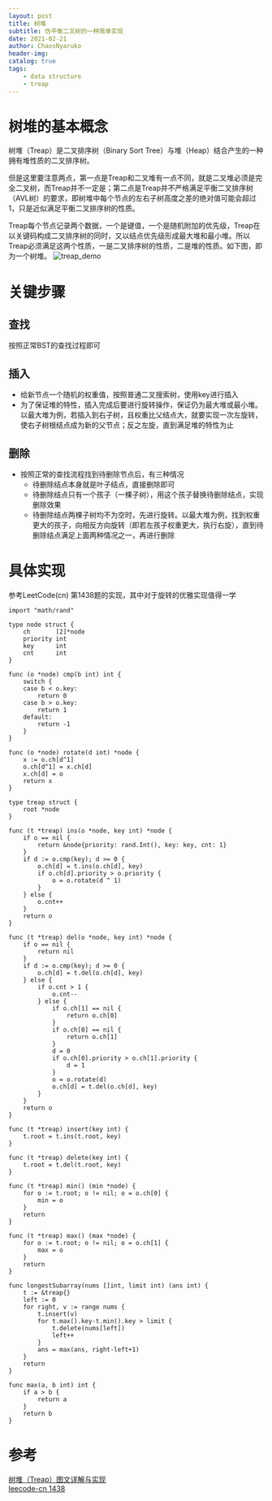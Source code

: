 ```yaml
---
layout: post
title: 树堆 
subtitle: 伪平衡二叉树的一种简单实现 
date: 2021-02-21
author: ChaosNyaruko
header-img: 
catalog: true
tags:
    - data structure
    - treap
---
```

# 树堆的基本概念
树堆（Treap）是二叉排序树（Binary Sort Tree）与堆（Heap）结合产生的一种拥有堆性质的二叉排序树。

但是这里要注意两点，第一点是Treap和二叉堆有一点不同，就是二叉堆必须是完全二叉树，而Treap并不一定是；第二点是Treap并不严格满足平衡二叉排序树（AVL树）的要求，即树堆中每个节点的左右子树高度之差的绝对值可能会超过1，只是近似满足平衡二叉排序树的性质。

Treap每个节点记录两个数据，一个是键值，一个是随机附加的优先级，Treap在以关键码构成二叉排序树的同时，又以结点优先级形成最大堆和最小堆。所以Treap必须满足这两个性质，一是二叉排序树的性质，二是堆的性质。如下图，即为一个树堆。
![treap_demo](https://github.com/ChaosNyaruko/chaosnyaruko.github.io/raw/master/img/treap_demo.jpg)

# 关键步骤
## 查找
按照正常BST的查找过程即可
## 插入
- 给新节点一个随机的权重值，按照普通二叉搜索树，使用key进行插入
- 为了保证堆的特性，插入完成后要进行旋转操作，保证仍为最大堆或最小堆。以最大堆为例，若插入到右子树，且权重比父结点大，就要实现一次左旋转，使右子树根结点成为新的父节点；反之左旋，直到满足堆的特性为止
## 删除
- 按照正常的查找流程找到待删除节点后，有三种情况
    - 待删除结点本身就是叶子结点，直接删除即可
    - 待删除结点只有一个孩子（一棵子树），用这个孩子替换待删除结点，实现删除效果
    - 待删除结点两棵子树均不为空时，先进行旋转。以最大堆为例，找到权重更大的孩子，向相反方向旋转（即若左孩子权重更大，执行右旋），直到待删除结点满足上面两种情况之一，再进行删除
# 具体实现
参考LeetCode(cn) 第1438题的实现，其中对于旋转的优雅实现值得一学
``` Golang
import "math/rand"

type node struct {
    ch       [2]*node
    priority int
    key      int
    cnt      int
}

func (o *node) cmp(b int) int {
    switch {
    case b < o.key:
        return 0
    case b > o.key:
        return 1
    default:
        return -1
    }
}

func (o *node) rotate(d int) *node {
    x := o.ch[d^1]
    o.ch[d^1] = x.ch[d]
    x.ch[d] = o
    return x
}

type treap struct {
    root *node
}

func (t *treap) ins(o *node, key int) *node {
    if o == nil {
        return &node{priority: rand.Int(), key: key, cnt: 1}
    }
    if d := o.cmp(key); d >= 0 {
        o.ch[d] = t.ins(o.ch[d], key)
        if o.ch[d].priority > o.priority {
            o = o.rotate(d ^ 1)
        }
    } else {
        o.cnt++
    }
    return o
}

func (t *treap) del(o *node, key int) *node {
    if o == nil {
        return nil
    }
    if d := o.cmp(key); d >= 0 {
        o.ch[d] = t.del(o.ch[d], key)
    } else {
        if o.cnt > 1 {
            o.cnt--
        } else {
            if o.ch[1] == nil {
                return o.ch[0]
            }
            if o.ch[0] == nil {
                return o.ch[1]
            }
            d = 0
            if o.ch[0].priority > o.ch[1].priority {
                d = 1
            }
            o = o.rotate(d)
            o.ch[d] = t.del(o.ch[d], key)
        }
    }
    return o
}

func (t *treap) insert(key int) {
    t.root = t.ins(t.root, key)
}

func (t *treap) delete(key int) {
    t.root = t.del(t.root, key)
}

func (t *treap) min() (min *node) {
    for o := t.root; o != nil; o = o.ch[0] {
        min = o
    }
    return
}

func (t *treap) max() (max *node) {
    for o := t.root; o != nil; o = o.ch[1] {
        max = o
    }
    return
}

func longestSubarray(nums []int, limit int) (ans int) {
    t := &treap{}
    left := 0
    for right, v := range nums {
        t.insert(v)
        for t.max().key-t.min().key > limit {
            t.delete(nums[left])
            left++
        }
        ans = max(ans, right-left+1)
    }
    return
}

func max(a, b int) int {
    if a > b {
        return a
    }
    return b
}
```
# 参考
[树堆（Treap）图文详解与实现](https://cloud.tencent.com/developer/article/1177129)  
[leecode-cn 1438](https://leetcode-cn.com/problems/longest-continuous-subarray-with-absolute-diff-less-than-or-equal-to-limit/solution/jue-dui-chai-bu-chao-guo-xian-zhi-de-zui-5bki/)